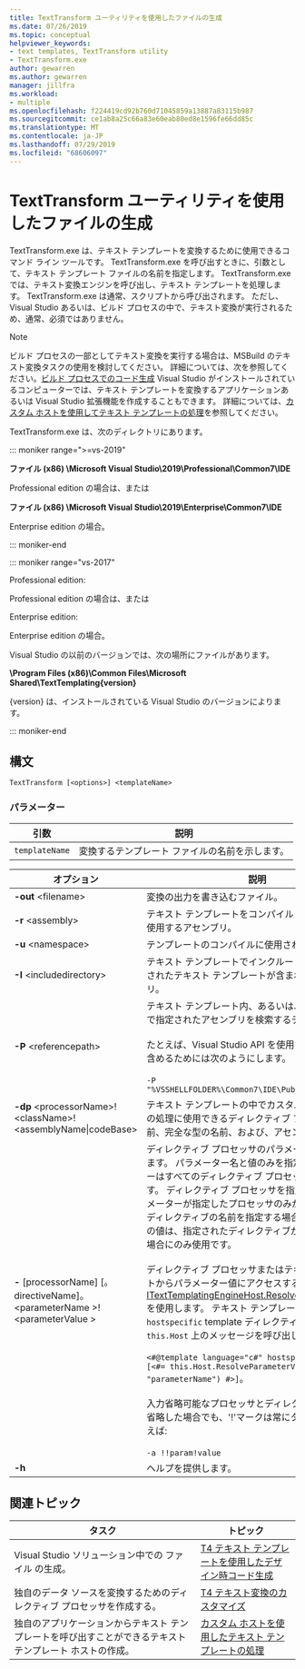 ```yaml
---
title: TextTransform ユーティリティを使用したファイルの生成
ms.date: 07/26/2019
ms.topic: conceptual
helpviewer_keywords:
- text templates, TextTransform utility
- TextTransform.exe
author: gewarren
ms.author: gewarren
manager: jillfra
ms.workload:
- multiple
ms.openlocfilehash: f224419cd92b760d71045859a13887a83115b987
ms.sourcegitcommit: ce1ab8a25c66a83e60eab80ed8e1596fe66dd85c
ms.translationtype: MT
ms.contentlocale: ja-JP
ms.lasthandoff: 07/29/2019
ms.locfileid: "68606097"
---
```

# <a name="generate-files-with-the-texttransform-utility"></a>TextTransform ユーティリティを使用したファイルの生成

TextTransform.exe は、テキスト テンプレートを変換するために使用できるコマンド ライン ツールです。 TextTransform.exe を呼び出すときに、引数として、テキスト テンプレート ファイルの名前を指定します。 TextTransform.exe では、テキスト変換エンジンを呼び出し、テキスト テンプレートを処理します。 TextTransform.exe は通常、スクリプトから呼び出されます。 ただし、Visual Studio あるいは、ビルド プロセスの中で、テキスト変換が実行されるため、通常、必須ではありません。

> [!NOTE]
> ビルド プロセスの一部としてテキスト変換を実行する場合は、MSBuild のテキスト変換タスクの使用を検討してください。 詳細については、次を参照してください。[ビルド プロセスでのコード生成](../modeling/code-generation-in-a-build-process.md) Visual Studio がインストールされているコンピューターでは、テキスト テンプレートを変換するアプリケーションあるいは Visual Studio 拡張機能を作成することもできます。 詳細については、[カスタム ホストを使用してテキスト テンプレートの処理](../modeling/processing-text-templates-by-using-a-custom-host.md)を参照してください。

TextTransform.exe は、次のディレクトリにあります。
 
::: moniker range=">=vs-2019"

**ファイル (x86) \Microsoft Visual Studio\2019\Professional\Common7\IDE**

Professional edition の場合は、または

**ファイル (x86) \Microsoft Visual Studio\2019\Enterprise\Common7\IDE**

Enterprise edition の場合。

::: moniker-end
 
::: moniker range="vs-2017"

Professional edition:

Professional edition の場合は、または

Enterprise edition:

Enterprise edition の場合。

Visual Studio の以前のバージョンでは、次の場所にファイルがあります。

**\Program Files (x86)\Common Files\Microsoft Shared\TextTemplating\{version}**

{version} は、インストールされている Visual Studio のバージョンによります。

::: moniker-end

## <a name="syntax"></a>構文

```
TextTransform [<options>] <templateName>
```

### <a name="parameters"></a>パラメーター

|**引数**|**説明**|
|-|-|
|`templateName`|変換するテンプレート ファイルの名前を示します。|

|**オプション**|**説明**|
|-|-|
|**-out** \<filename>|変換の出力を書き込むファイル。|
|**-r** \<assembly>|テキスト テンプレートをコンパイルし実行するために使用するアセンブリ。|
|**-u** \<namespace>|テンプレートのコンパイルに使用される名前空間。|
|**-I** \<includedirectory>|テキスト テンプレートでインクルードすることが指定されたテキスト テンプレートが含まれるディレクトリ。|
|**-P** \<referencepath>|テキスト テンプレート内、あるいは、 **-r** オプションで指定されたアセンブリを検索するディレクトリ。<br /><br /> たとえば、Visual Studio API を使用するアセンブリを含めるためには次のようにします。<br /><br /> `-P "%VSSHELLFOLDER%\Common7\IDE\PublicAssemblies"`|
|**-dp** \<processorName>!\<className>!\<assemblyName&#124;codeBase>|テキスト テンプレートの中でカスタム ディレクティブの処理に使用できるディレクティブ プロセッサの名前、完全な型の名前、および、アセンブリ。|
|**-** [processorName] [。directiveName]。\<parameterName >!\<parameterValue >|ディレクティブ プロセッサのパラメーター値を指定します。 パラメーター名と値のみを指定したパラメーターはすべてのディレクティブ プロセッサで利用できます。 ディレクティブ プロセッサを指定した場合、パラメーターが指定したプロセッサのみが使用できます。 ディレクティブの名前を指定する場合、パラメーターの値は、指定されたディレクティブが処理されている場合にのみ使用です。<br /><br /> ディレクティブ プロセッサまたはテキスト テンプレートからパラメーター値にアクセスするには、[ITextTemplatingEngineHost.ResolveParameterValue](/previous-versions/visualstudio/visual-studio-2012/bb126369\(v\=vs.110\))を使用します。 テキスト テンプレート中に、`hostspecific` template ディレクティブを含め、`this.Host` 上のメッセージを呼び出します。 例えば:<br /><br /> `<#@template language="c#" hostspecific="true"#> [<#= this.Host.ResolveParameterValue("", "", "parameterName") #>]`。<br /><br /> 入力省略可能なプロセッサとディレクティブの名前を省略した場合でも、'!'マークは常にタイプします。 例えば:<br /><br /> `-a !!param!value`|
|**-h**|ヘルプを提供します。|

## <a name="related-topics"></a>関連トピック

|タスク|トピック|
|-|-|
|Visual Studio ソリューション中での ファイル の生成。|[T4 テキスト テンプレートを使用したデザイン時コード生成](../modeling/design-time-code-generation-by-using-t4-text-templates.md)|
|独自のデータ ソースを変換するためのディレクティブ プロセッサを作成する。|[T4 テキスト変換のカスタマイズ](../modeling/customizing-t4-text-transformation.md)|
|独自のアプリケーションからテキスト テンプレートを呼び出すことができるテキスト テンプレート ホストの作成。|[カスタム ホストを使用したテキスト テンプレートの処理](../modeling/processing-text-templates-by-using-a-custom-host.md)|
